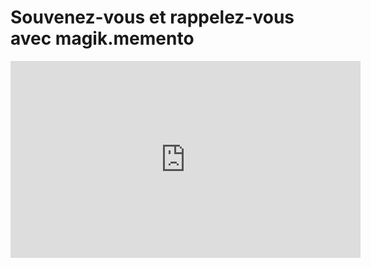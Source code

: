 
# Souvenez-vous et rappelez-vous avec magik.memento

<iframe width="560" height="315" src="https://www.youtube.com/embed/w3RRCpy3IMU" frameborder="0" allowfullscreen></iframe>
